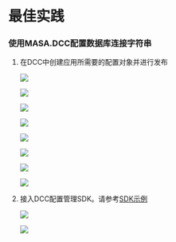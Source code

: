 # 最佳实践

### 使用MASA.DCC配置数据库连接字符串

1. 在DCC中创建应用所需要的配置对象并进行发布

   ![](http://cdn.masastack.com/stack/doc/dcc/example0.png)
	   										 
   ![](http://cdn.masastack.com/stack/doc/dcc/example1.png)
	   										 
   ![](http://cdn.masastack.com/stack/doc/dcc/example2.png)
	   										 
   ![](http://cdn.masastack.com/stack/doc/dcc/example3.png)
	   										 
   ![](http://cdn.masastack.com/stack/doc/dcc/example4.png)
	   										 
   ![](http://cdn.masastack.com/stack/doc/dcc/example5.png)
	   										 
   ![](http://cdn.masastack.com/stack/doc/dcc/example6.png)
	   										 
   ![](http://cdn.masastack.com/stack/doc/dcc/example7.png)

2. 接入DCC配置管理SDK。请参考[SDK示例](stack/dcc/sdk-instance)

   ![](http://cdn.masastack.com/stack/doc/dcc/example8.png)

   ![](http://cdn.masastack.com/stack/doc/dcc/example9.png)